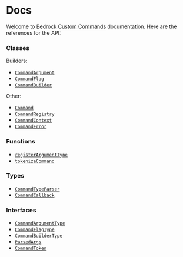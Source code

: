 # Docs

Welcome to [Bedrock Custom Commands][repo] documentation. Here are the references
for the API:

### Classes

Builders:

- [`CommandArgument`](./CommandArgument.md)
- [`CommandFlag`](./CommandFlag.md)
- [`CommandBuilder`](./CommandBuilder.md)

Other:

- [`Command`](./Command.md)
- [`CommandRegistry`](./CommandRegistry.md)
- [`CommandContext`](./CommandContext.md)
- [`CommandError`](./CommandError.md)

### Functions

- [`registerArgumentType`](./registerArgumentType.md)
- [`tokenizeCommand`](./tokenizeCommand.md)

### Types

- [`CommandTypeParser`](./CommandTypeParser.md)
- [`CommandCallback`](./CommandCallback.md)

### Interfaces

- [`CommandArgumentType`](./CommandArgumentType.md)
- [`CommandFlagType`](./CommandFlagType.md)
- [`CommandBuilderType`](./CommandBuilderType.md)
- [`ParsedArgs`](./ParsedArgs.md)
- [`CommandToken`](./CommandToken.md)

[repo]: https://github.com/vytdev/custom-commands
